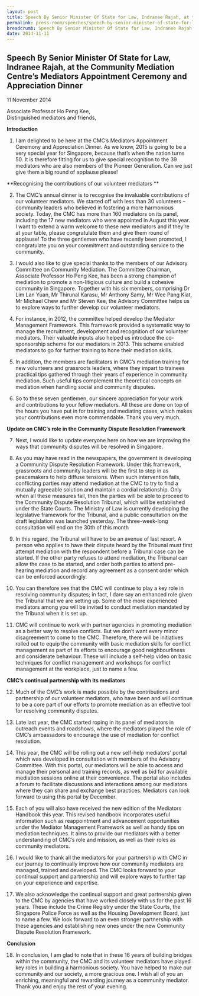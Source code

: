 ```yaml
---
layout: post
title: Speech By Senior Minister Of State for Law, Indranee Rajah, at the Community Mediation Centre’s Mediators Appointment Ceremony and Appreciation Dinner
permalink: press-room/speeches/speech-by-senior-minister-of-state-for-law--indranee-rajah--at-t/
breadcrumb: Speech By Senior Minister Of State for Law, Indranee Rajah, at the Community Mediation Centre’s Mediators Appointment Ceremony and Appreciation Dinner
date: 2014-11-11
---
```


Speech By Senior Minister Of State for Law, Indranee Rajah, at the Community Mediation Centre’s Mediators Appointment Ceremony and Appreciation Dinner
---

11 November 2014

Associate Professor Ho Peng Kee,<br>
Distinguished mediators and friends, 

**Introduction**

1. I am delighted to be here at the CMC’s Mediators Appointment Ceremony and Appreciation Dinner. As we know, 2015 is going to be a very special year for Singapore, because that’s when the nation turns 50. It is therefore fitting for us to give special recognition to the 39 mediators who are also members of the Pioneer Generation. Can we just give them a big round of applause please! 

**Recognising the contributions of our volunteer mediators **

2. The CMC’s annual dinner is to recognise the invaluable contributions of our volunteer mediators. We started off with less than 30 volunteers – community leaders who believed in fostering a more harmonious society. Today, the CMC has more than 160 mediators on its panel, including the 17 new mediators who were appointed in August this year. I want to extend a warm welcome to these new mediators and if they’re at your table, please congratulate them and give them round of applause! To the three gentlemen who have recently been promoted, I congratulate you on your commitment and outstanding service to the community.

3. I would also like to give special thanks to the members of our Advisory Committee on Community Mediation. The Committee Chairman, Associate Professor Ho Peng Kee, has been a strong champion of mediation to promote a non-litigious culture and build a cohesive community in Singapore. Together with his six members, comprising Dr Lim Lan Yuan, Mr Thirunal Karasu, Mr Anthony Samy, Mr Wee Pang Kiat, Mr Michael Chew and Mr Steven Kee, the Advisory Committee helps us to explore ways to further develop our volunteer mediators.

4. For instance, in 2012, the committee helped develop the Mediator Management Framework. This framework provided a systematic way to manage the recruitment, development and recognition of our volunteer mediators. Their valuable inputs also helped us introduce the co-sponsorship scheme for our mediators in 2013. This scheme enabled mediators to go for further training to hone their mediation skills.

5. In addition, the members are facilitators in CMC’s mediation training for new volunteers and grassroots leaders, where they impart to trainees practical tips gathered through their years of experience in community mediation. Such useful tips complement the theoretical concepts on mediation when handling social and community disputes. 

6. So to these seven gentlemen, our sincere appreciation for your work and contributions to your fellow mediators. All these are done on top of the hours you have put in for training and mediating cases, which makes your contributions even more commendable. Thank you very much.

**Update on CMC’s role in the Community Dispute Resolution Framework**

7. Next, I would like to update everyone here on how we are improving the ways that community disputes will be resolved in Singapore.

8. As you may have read in the newspapers, the government is developing a Community Dispute Resolution Framework. Under this framework, grassroots and community leaders will be the first to step in as peacemakers to help diffuse tensions. When such intervention fails, conflicting parties may attend mediation at the CMC to try to find a mutually agreeable solution and maintain a cordial relationship. Only when all these measures fail, then the parties will be able to proceed to the Community Dispute Resolution Tribunal, which will be established under the State Courts. The Ministry of Law is currently developing the legislative framework for the Tribunal, and a public consultation on the draft legislation was launched yesterday. The three-week-long consultation will end on the 30th of this month

9. In this regard, the Tribunal will have to be an avenue of last resort. A person who applies to have their dispute heard by the Tribunal must first attempt mediation with the respondent before a Tribunal case can be started. If the other party refuses to attend mediation, the Tribunal can allow the case to be started, and order both parties to attend pre-hearing mediation and record any agreement as a consent order which can be enforced accordingly. 

10. You can therefore see that the CMC will continue to play a key role in resolving community disputes; in fact, I dare say an enhanced role given the Tribunal that we are setting up. Some of the more experienced mediators among you will be invited to conduct mediation mandated by the Tribunal when it is set up.

11. CMC will continue to work with partner agencies in promoting mediation as a better way to resolve conflicts. But we don’t want every minor disagreement to come to the CMC. Therefore, there will be initiatives rolled out to equip the community with basic mediation skills for conflict management as part of its efforts to encourage good neighbourliness and considerate behaviour. These will include a self-help video on basic techniques for conflict management and workshops for conflict management at the workplace, just to name a few.

**CMC’s continual partnership with its mediators**

12. Much of the CMC’s work is made possible by the contributions and partnership of our volunteer mediators, who have been and will continue to be a core part of our efforts to promote mediation as an effective tool for resolving community disputes.  

13. Late last year, the CMC started roping in its panel of mediators in outreach events and roadshows, where the mediators played the role of CMC’s ambassadors to encourage the use of mediation for conflict resolution. 

14. This year, the CMC will be rolling out a new self-help mediators’ portal which was developed in consultation with members of the Advisory Committee. With this portal, our mediators will be able to access and manage their personal and training records, as well as bid for available mediation sessions online at their convenience. The portal also includes a forum to facilitate discussions and interactions among our mediators where they can share and exchange best practices. Mediators can look forward to using this portal by December. 

15. Each of you will also have received the new edition of the Mediators Handbook this year. This revised handbook incorporates useful information such as reappointment and advancement opportunities under the Mediator Management Framework as well as handy tips on mediation techniques. It aims to provide our mediators with a better understanding of CMC’s role and mission, as well as their roles as community mediators. 

16. I would like to thank all the mediators for your partnership with CMC in our journey to continually improve how our community mediators are managed, trained and developed. The CMC looks forward to your continual support and partnership and will explore ways to further tap on your experience and expertise.

17. We also acknowledge the continual support and great partnership given to the CMC by agencies that have worked closely with us for the past 16 years. These include the Crime Registry under the State Courts, the Singapore Police Force as well as the Housing Development Board, just to name a few. We look forward to an even stronger partnership with these agencies and establishing new ones under the new Community Dispute Resolution Framework.

**Conclusion**

18. In conclusion, I am glad to note that in these 16 years of building bridges within the community, the CMC and its volunteer mediators have played key roles in building a harmonious society. You have helped to make our community and our society, a more gracious one. I wish all of you an enriching, meaningful and rewarding journey as a community mediator. Thank you and enjoy the rest of your evening.
